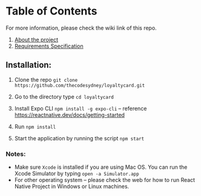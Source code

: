 # Table of Contents

For more information, please check the wiki link of this repo.

1. [About the project](https://github.com/thecodesydney/loyaltycard/wiki/About-the-project)
2. [Requirements Specification](https://github.com/thecodesydney/loyaltycard/wiki/Requirements-Specification)

## Installation:

1. Clone the repo
   `git clone https://github.com/thecodesydney/loyaltycard.git`

2. Go to the directory type
   `cd loyaltycard`

3. Install Expo CLI `npm install -g expo-cli` – reference https://reactnative.dev/docs/getting-started

4. Run `npm install`

5. Start the application by running the script `npm start`

### Notes:

- Make sure `Xcode` is installed if you are using Mac OS. You can run the Xcode Simulator by typing `open -a Simulator.app`
- For other operating system – please check the web for how to run React Native Project in Windows or Linux machines.
